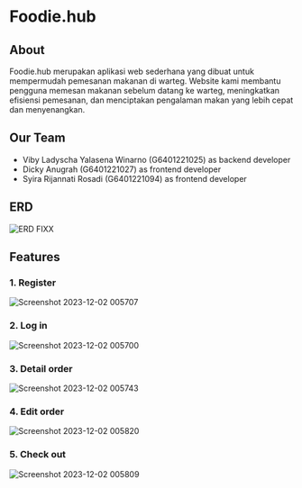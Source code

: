 # Foodie.hub
## About
Foodie.hub merupakan aplikasi web sederhana yang dibuat untuk mempermudah pemesanan makanan di warteg. Website kami membantu pengguna memesan makanan sebelum datang ke warteg, meningkatkan efisiensi pemesanan, dan menciptakan pengalaman makan yang lebih cepat dan menyenangkan.

## Our Team
- Viby Ladyscha Yalasena Winarno (G6401221025) as backend developer
- Dicky Anugrah (G6401221027) as frontend developer
- Syira Rijannati Rosadi (G6401221094) as frontend developer

## ERD
![ERD FIXX](https://github.com/VibyLadyscha/foodie-hub/assets/118581262/a3e24b93-cc14-41c1-824b-367bfe43a683)

## Features
### 1. Register
  ![Screenshot 2023-12-02 005707](https://github.com/VibyLadyscha/foodie-hub/assets/118581262/d0951b44-c846-4fb6-9b56-776ddb1aa815)
### 2. Log in
  ![Screenshot 2023-12-02 005700](https://github.com/VibyLadyscha/foodie-hub/assets/118581262/b13c2d65-b8bd-44d1-a7ce-026419c4f62b)
### 3. Detail order
  ![Screenshot 2023-12-02 005743](https://github.com/VibyLadyscha/foodie-hub/assets/118581262/cc991eab-9666-4605-babe-9366c03f001e)
### 4. Edit order
  ![Screenshot 2023-12-02 005820](https://github.com/VibyLadyscha/foodie-hub/assets/118581262/8ce9f627-8f54-4a58-9702-4f310df30130)
### 5. Check out
  ![Screenshot 2023-12-02 005809](https://github.com/VibyLadyscha/foodie-hub/assets/118581262/b0e6b7a5-4c4f-4d3f-a915-ff2b344ccfff)
